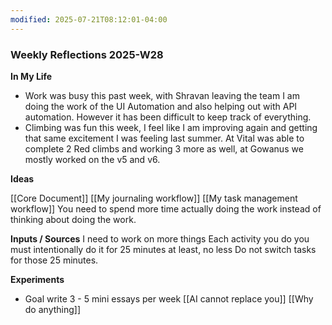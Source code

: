 ```yaml
---
modified: 2025-07-21T08:12:01-04:00
---
```

### Weekly Reflections 2025-W28

**In My Life** 
<!--What is going on in your life? -->
- Work was busy this past week, with Shravan leaving the team I am doing the work of the UI Automation and also helping out with API automation. However it has been difficult to keep track of everything.
- Climbing was fun this week, I feel like I am improving again and getting that same excitement I was feeling last summer. At Vital was able to complete 2 Red climbs and working 3 more as well,  at Gowanus we mostly worked on the v5 and v6.

**Ideas**
<!-- Capture the ideas or thoughts that spark excitement for you-->
[[Core Document]]
[[My journaling workflow]]
[[My task management workflow]]
You need to spend more time actually doing the work instead of thinking about doing the work.

**Inputs / Sources**
I need to work on more things
Each activity you do you must intentionally do it for 25 minutes at least, no less
Do not switch tasks for those 25 minutes.

 **Experiments**
 <!--What new habits, challenges and tools are you trying out to improve your life? -->
- Goal write 3 - 5 mini essays per week
	[[AI cannot replace you]]
	[[Why do anything]]